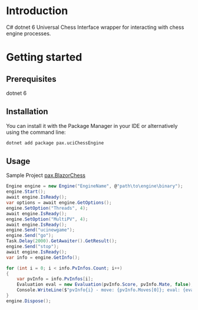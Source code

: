 # Introduction

C# dotnet 6 Universal Chess Interface wrapper for interacting with chess engine processes.

# Getting started
## Prerequisites
dotnet 6

## Installation
You can install it with the Package Manager in your IDE or alternatively using the command line:

```bash
dotnet add package pax.uciChessEngine
```
## Usage

Sample Project [pax.BlazorChess](https://github.com/ipax77/pax.BlazorChess)

```csharp
Engine engine = new Engine("EngineName", @"path\to\engine\binary");
engine.Start();
await engine.IsReady();
var options = await engine.GetOptions();
engine.SetOption("Threads", 4);
await engine.IsReady();
engine.SetOption("MultiPV", 4);
await engine.IsReady();
engine.Send("ucinewgame");
engine.Send("go");
Task.Delay(2000).GetAwaiter().GetResult();
engine.Send("stop");
await engine.IsReady();
var info = engine.GetInfo();

for (int i = 0; i < info.PvInfos.Count; i++)
{
    var pvInfo = info.PvInfos[i];
    Evaluation eval = new Evaluation(pvInfo.Score, pvInfo.Mate, false);
    Console.WriteLine($"pvInfo{i} - move: {pvInfo.Moves[0]}; eval: {eval}");
}
engine.Dispose();
```